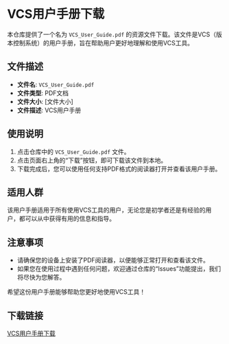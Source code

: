 # VCS用户手册下载

本仓库提供了一个名为 `VCS_User_Guide.pdf` 的资源文件下载。该文件是VCS（版本控制系统）的用户手册，旨在帮助用户更好地理解和使用VCS工具。

## 文件描述

- **文件名**: `VCS_User_Guide.pdf`
- **文件类型**: PDF文档
- **文件大小**: [文件大小]
- **文件描述**: VCS用户手册

## 使用说明

1. 点击仓库中的 `VCS_User_Guide.pdf` 文件。
2. 点击页面右上角的“下载”按钮，即可下载该文件到本地。
3. 下载完成后，您可以使用任何支持PDF格式的阅读器打开并查看该用户手册。

## 适用人群

该用户手册适用于所有使用VCS工具的用户，无论您是初学者还是有经验的用户，都可以从中获得有用的信息和指导。

## 注意事项

- 请确保您的设备上安装了PDF阅读器，以便能够正常打开和查看该文件。
- 如果您在使用过程中遇到任何问题，欢迎通过仓库的“Issues”功能提出，我们将尽快为您解答。

希望这份用户手册能够帮助您更好地使用VCS工具！

## 下载链接

[VCS用户手册下载](https://pan.quark.cn/s/3e70233be3f2)